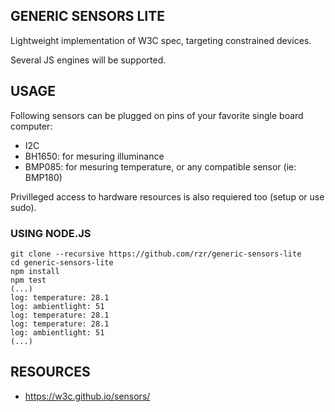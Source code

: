 ## GENERIC SENSORS LITE ##

Lightweight implementation of W3C spec, targeting constrained devices.

Several JS engines will be supported.


## USAGE ##

Following sensors can be plugged on pins of your favorite single board computer:

* I2C
 * BH1650: for mesuring illuminance
 * BMP085: for mesuring temperature, or any compatible sensor (ie: BMP180)

Privilleged access to hardware resources is also requiered too (setup or use sudo).


### USING NODE.JS ###

```
git clone --recursive https://github.com/rzr/generic-sensors-lite
cd generic-sensors-lite
npm install
npm test
(...)
log: temperature: 28.1
log: ambientlight: 51
log: temperature: 28.1
log: temperature: 28.1
log: ambientlight: 51
(...)

```


## RESOURCES ##

* https://w3c.github.io/sensors/
